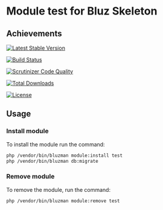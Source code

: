 # Module test for Bluz Skeleton
## Achievements

[![Latest Stable Version](https://img.shields.io/packagist/v/bluzphp/module-test.svg?label=version&style=flat)](https://packagist.org/packages/bluzphp/module-test)

[![Build Status](https://img.shields.io/travis/bluzphp/module-test/master.svg?style=flat)](https://travis-ci.org/bluzphp/module-test)

[![Scrutinizer Code Quality](https://img.shields.io/scrutinizer/g/bluzphp/module-test.svg?style=flat)](https://scrutinizer-ci.com/g/bluzphp/module-test/)

[![Total Downloads](https://img.shields.io/packagist/dt/bluzphp/module-test.svg?style=flat)](https://packagist.org/packages/bluzphp/module-test)

[![License](https://img.shields.io/packagist/l/bluzphp/module-test.svg?style=flat)](https://packagist.org/packages/bluzphp/module-test)

## Usage
### Install module
To install the module run the command:
  
```bash
php /vendor/bin/bluzman module:install test
php /vendor/bin/bluzman db:migrate
```

### Remove module
To remove the module, run the command:
    
```bash
php /vendor/bin/bluzman module:remove test
```
